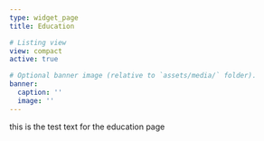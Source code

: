 ```yaml
---
type: widget_page
title: Education

# Listing view
view: compact
active: true

# Optional banner image (relative to `assets/media/` folder).
banner:
  caption: ''
  image: ''
---
```

this is the test text for the education page